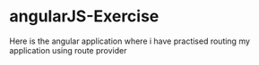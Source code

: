 # angularJS-Exercise
Here is the angular application where i have practised routing my application using route provider 
